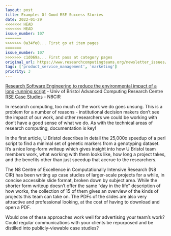 ```yaml
---
layout: post
title: Examples Of Good RSE Success Stories
date: 2022-01-29
<<<<<<< HEAD
<<<<<<< HEAD
issue_number: 107
=======
>>>>>>> 0a34fe0... First go at item pages
=======
issue_number: 107
>>>>>>> c1d069a... First pass at category pages
original_url: https://www.researchcomputingteams.org/newsletter_issues/0107
tags: ['product_service_management', 'marketing']
priority: 3
---
```


<!-- markdownlint-disable MD033 -->
<!-- markdownlint-disable MD041 -->
<!-- markdownlint-disable MD049 -->

[Research Software Engineering to reduce the environmental impact of a long-running script](https://bristol.ac.uk/acrc/research-software-engineering/case-studies/minimalmarkers/) - Univ of Bristol Advanced Computing Research Centre<br/>
[RSE Case Studies](https://n8cir.org.uk/supporting-research/rse/case-studies/) - N8CIR

In research computing, too much of the work we do goes unsung.  This is a problem for a number of reasons - institutional decision makers don’t see the impact of our work, and other researchers we could be working with don’t have a good sense of what we do.  As with the technical areas of research computing, documentation is key!

In the first article, U Bristol describes in detail the 25,000x speedup of a perl script to find a minimal set of genetic markers from a genotyping dataset.  It’s a nice long-form writeup which gives insight into how U Bristol team members work, what working with them looks like, how long a project takes, and the benefits other than just speedup that accrue to the researchers.

The N8 Centre of Excellence in Computationally Intensive Research (N8 CIR) has been writing up case studies of larger-scale projects for a while, in concise accessible slide format, broken down by subject area.  While the shorter form writeup doesn’t offer the same “day in the life” description of how works, the collection of 15 of them gives an overview of the kinds of projects this team can take on.  The PDFs of the slides are also very attractive and professional looking, at the cost of having to download and open a PDF.

Would one of these approaches work well for advertising your team’s work?  Could regular communications with your clients be repurposed and be distilled into publicly-viewable case studies?
